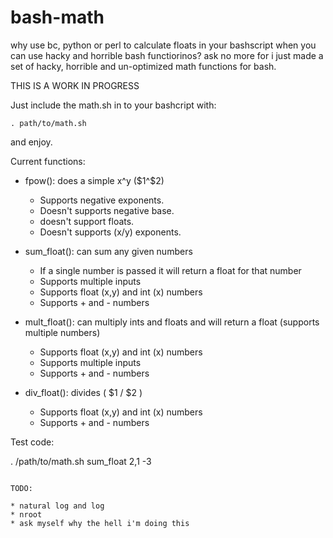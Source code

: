 # bash-math
why use bc, python or perl to calculate floats in your bashscript when you can use hacky and horrible bash functiorinos? ask no more for i just made a set of hacky, horrible and un-optimized math functions for bash.

THIS IS A WORK IN PROGRESS

Just include the math.sh in to your bashcript with: 

```Shell
. path/to/math.sh
```

and enjoy.

Current functions:

* fpow(): does a simple x^y ($1^$2)
  * Supports negative exponents.
  * Doesn't supports negative base.
  * doesn't support floats.
  * Doesn't supports (x/y) exponents.

* sum_float(): can sum any given numbers
  * If a single number is passed it will return a float for that number
  * Supports multiple inputs
  * Supports float (x,y) and int (x) numbers
  * Supports + and - numbers 
  
* mult_float(): can multiply ints and floats and will return a float (supports multiple numbers)
  * Supports float (x,y) and int (x) numbers
  * Supports multiple inputs
  * Supports + and - numbers 
  
* div_float(): divides ( $1 / $2 )
  * Supports float (x,y) and int (x) numbers
  * Supports + and - numbers 
  
Test code:

. /path/to/math.sh
sum_float 2,1 -3

```

TODO:

* natural log and log
* nroot
* ask myself why the hell i'm doing this
